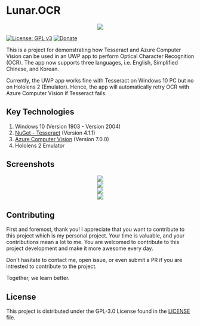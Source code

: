 # Lunar.OCR

<div align="center">
    <img src="https://gclstorage.blob.core.windows.net/images/Lunar.OCR-banner.png" />
</div>

[![License: GPL v3](https://img.shields.io/badge/License-GPLv3-blue.svg)](https://www.gnu.org/licenses/gpl-3.0)
[![Donate](https://img.shields.io/badge/$-donate-ff69b4.svg)](https://www.buymeacoffee.com/chunlin)

This is a project for demonstrating how Tesseract and Azure Computer Vision can be used in an UWP app to perform Optical Character Recognition (OCR). 
The app now supports three languages, i.e. English, Simplified Chinese, and Korean.

Currently, the UWP app works fine with Tesseract on Windows 10 PC but no on Hololens 2 (Emulator). Hence, the app will automatically retry OCR with
Azure Computer Vision if Tesseract fails.

## Key Technologies ##
1. Windows 10 (Version 1903 - Version 2004)
1. [NuGet - Tesseract](https://www.nuget.org/packages/Tesseract/) (Version 4.1.1)
1. [Azure Computer Vision](https://azure.microsoft.com/en-us/services/cognitive-services/computer-vision/) (Version 7.0.0)
1. Hololens 2 Emulator

## Screenshots ##
<div align="center">
    <img src="https://gclstorage.blob.core.windows.net/images/Lunar.OCR-screenshot-01.png" />
</div>

<div align="center">
    <img src="https://gclstorage.blob.core.windows.net/images/Lunar.OCR-screenshot-02.png" />
</div>

<div align="center">
    <img src="https://gclstorage.blob.core.windows.net/images/Lunar.OCR-screenshot-03.png" />
</div>

<div align="center">
    <img src="https://gclstorage.blob.core.windows.net/images/Lunar.OCR-screenshot-04.png" />
</div>

## Contributing ##
First and foremost, thank you! I appreciate that you want to contribute to this project which is my personal project. Your time is valuable, and your contributions mean a lot to me. You are welcomed to contribute to this project development and make it more awesome every day.

Don't hasitate to contact me, open issue, or even submit a PR if you are intrested to contribute to the project.

Together, we learn better.

## License ##

This project is distributed under the GPL-3.0 License found in the [LICENSE](./LICENSE) file.
